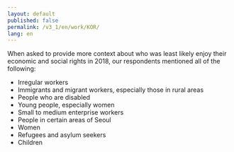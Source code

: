```yaml
---
layout: default
published: false
permalink: /v3_1/en/work/KOR/
lang: en
---
```


When asked to provide more context about who was least likely enjoy their economic and social rights in 2018, our respondents mentioned all of the following:
-	Irregular workers
-	Immigrants and migrant workers, especially those in rural areas
-	People who are disabled
-	Young people, especially women
-	Small to medium enterprise workers
-	People in certain areas of Seoul
-	Women
-	Refugees and asylum seekers
-	Children
